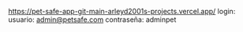 https://pet-safe-app-git-main-arleyd2001s-projects.vercel.app/
login: 
  usuario: admin@petsafe.com
  contraseña: adminpet
